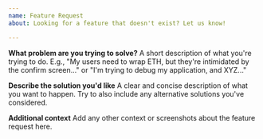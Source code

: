 ```yaml
---
name: Feature Request
about: Looking for a feature that doesn't exist? Let us know!

---
```


**What problem are you trying to solve?**
A short description of what you're trying to do. E.g., "My users need to wrap ETH, but they're intimidated by the confirm screen..." or "I'm trying to debug my application, and XYZ..."

**Describe the solution you'd like**
A clear and concise description of what you want to happen. Try to also include any alternative solutions you've considered.

**Additional context**
Add any other context or screenshots about the feature request here.
